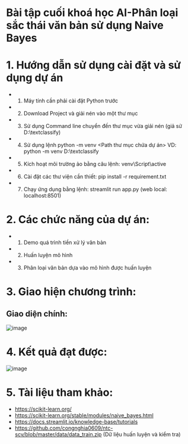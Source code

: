 # Bài tập cuối khoá học AI-Phân loại sắc thái văn bản sử dụng Naive Bayes
# 1. Hướng dẫn sử dụng cài đặt và sử dụng dự án
- 1. Máy tính cần phải cài đặt Python trước 
- 2. Download Project và giải nén vào một thư mục
- 3. Sử dụng Command line chuyển đến thư mục vừa giải nén (giả sử D:\textclassify)
- 4. Sử dụng lệnh python -m venv <Path thư mục chứa dự án> VD: python -m venv D:\textclassify
- 5. Kích hoạt môi trường ảo bằng câu lệnh: venv\Script\active
- 6. Cài đặt các thư viện cần thiết: pip install -r requirement.txt
- 7. Chạy ứng dụng bằng lệnh: streamlit run app.py (web local: localhost:8501)
# 2. Các chức năng của dự án:
- 1. Demo quá trình tiền xử lý văn bản
- 2. Huấn luyện mô hình
- 3. Phân loại văn bản dựa vào mô hình được huấn luyện
# 3. Giao hiện chương trình:
## Giao diện chính:
![image](https://github.com/hthanhtin/textclassify/assets/34848730/e8f6cf9f-e893-40e9-babc-1fcfbb6e9f2a)
# 4. Kết quả đạt được:
![image](https://github.com/hthanhtin/textclassify/assets/34848730/6d18ee9a-3e9f-4903-a3b4-6b071ef193ce)
# 5. Tài liệu tham khảo:
* https://scikit-learn.org/
* https://scikit-learn.org/stable/modules/naive_bayes.html
* https://docs.streamlit.io/knowledge-base/tutorials
* https://github.com/congnghia0609/ntc-scv/blob/master/data/data_train.zip (Dữ liệu huấn luyện và kiểm tra)
